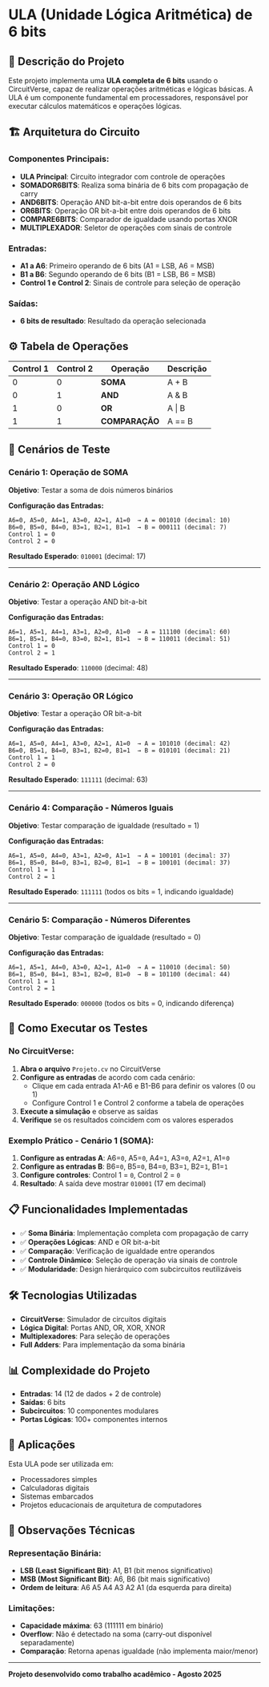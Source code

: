 # ULA (Unidade Lógica Aritmética) de 6 bits

## 📖 Descrição do Projeto

Este projeto implementa uma **ULA completa de 6 bits** usando o CircuitVerse, capaz de realizar operações aritméticas e lógicas básicas. A ULA é um componente fundamental em processadores, responsável por executar cálculos matemáticos e operações lógicas.

## 🏗️ Arquitetura do Circuito

### Componentes Principais:

- **ULA Principal**: Circuito integrador com controle de operações
- **SOMADOR6BITS**: Realiza soma binária de 6 bits com propagação de carry
- **AND6BITS**: Operação AND bit-a-bit entre dois operandos de 6 bits
- **OR6BITS**: Operação OR bit-a-bit entre dois operandos de 6 bits  
- **COMPARE6BITS**: Comparador de igualdade usando portas XNOR
- **MULTIPLEXADOR**: Seletor de operações com sinais de controle

### Entradas:
- **A1 a A6**: Primeiro operando de 6 bits (A1 = LSB, A6 = MSB)
- **B1 a B6**: Segundo operando de 6 bits (B1 = LSB, B6 = MSB)
- **Control 1 e Control 2**: Sinais de controle para seleção de operação

### Saídas:
- **6 bits de resultado**: Resultado da operação selecionada

## ⚙️ Tabela de Operações

| Control 1 | Control 2 | Operação | Descrição |
|-----------|-----------|----------|-----------|
| 0 | 0 | **SOMA** | A + B |
| 0 | 1 | **AND** | A & B |
| 1 | 0 | **OR** | A \| B |
| 1 | 1 | **COMPARAÇÃO** | A == B |

## 🧪 Cenários de Teste

### **Cenário 1: Operação de SOMA**
**Objetivo**: Testar a soma de dois números binários

**Configuração das Entradas:**
```
A6=0, A5=0, A4=1, A3=0, A2=1, A1=0  → A = 001010 (decimal: 10)
B6=0, B5=0, B4=0, B3=1, B2=1, B1=1  → B = 000111 (decimal: 7)
Control 1 = 0
Control 2 = 0
```
**Resultado Esperado**: `010001` (decimal: 17)

---

### **Cenário 2: Operação AND Lógico**
**Objetivo**: Testar a operação AND bit-a-bit

**Configuração das Entradas:**
```
A6=1, A5=1, A4=1, A3=1, A2=0, A1=0  → A = 111100 (decimal: 60)
B6=1, B5=1, B4=0, B3=0, B2=1, B1=1  → B = 110011 (decimal: 51)
Control 1 = 0
Control 2 = 1
```
**Resultado Esperado**: `110000` (decimal: 48)

---

### **Cenário 3: Operação OR Lógico**
**Objetivo**: Testar a operação OR bit-a-bit

**Configuração das Entradas:**
```
A6=1, A5=0, A4=1, A3=0, A2=1, A1=0  → A = 101010 (decimal: 42)
B6=0, B5=1, B4=0, B3=1, B2=0, B1=1  → B = 010101 (decimal: 21)
Control 1 = 1
Control 2 = 0
```
**Resultado Esperado**: `111111` (decimal: 63)

---

### **Cenário 4: Comparação - Números Iguais**
**Objetivo**: Testar comparação de igualdade (resultado = 1)

**Configuração das Entradas:**
```
A6=1, A5=0, A4=0, A3=1, A2=0, A1=1  → A = 100101 (decimal: 37)
B6=1, B5=0, B4=0, B3=1, B2=0, B1=1  → B = 100101 (decimal: 37)
Control 1 = 1
Control 2 = 1
```
**Resultado Esperado**: `111111` (todos os bits = 1, indicando igualdade)

---

### **Cenário 5: Comparação - Números Diferentes**
**Objetivo**: Testar comparação de igualdade (resultado = 0)

**Configuração das Entradas:**
```
A6=1, A5=1, A4=0, A3=0, A2=1, A1=0  → A = 110010 (decimal: 50)
B6=1, B5=0, B4=1, B3=1, B2=0, B1=0  → B = 101100 (decimal: 44)
Control 1 = 1
Control 2 = 1
```
**Resultado Esperado**: `000000` (todos os bits = 0, indicando diferença)

## 🚀 Como Executar os Testes

### No CircuitVerse:

1. **Abra o arquivo** `Projeto.cv` no CircuitVerse
2. **Configure as entradas** de acordo com cada cenário:
   - Clique em cada entrada A1-A6 e B1-B6 para definir os valores (0 ou 1)
   - Configure Control 1 e Control 2 conforme a tabela de operações
3. **Execute a simulação** e observe as saídas
4. **Verifique** se os resultados coincidem com os valores esperados

### Exemplo Prático - Cenário 1 (SOMA):

1. **Configure as entradas A**: A6=`0`, A5=`0`, A4=`1`, A3=`0`, A2=`1`, A1=`0`
2. **Configure as entradas B**: B6=`0`, B5=`0`, B4=`0`, B3=`1`, B2=`1`, B1=`1`
3. **Configure controles**: Control 1 = `0`, Control 2 = `0`
4. **Resultado**: A saída deve mostrar `010001` (17 em decimal)

## 📋 Funcionalidades Implementadas

- ✅ **Soma Binária**: Implementação completa com propagação de carry
- ✅ **Operações Lógicas**: AND e OR bit-a-bit
- ✅ **Comparação**: Verificação de igualdade entre operandos
- ✅ **Controle Dinâmico**: Seleção de operação via sinais de controle
- ✅ **Modularidade**: Design hierárquico com subcircuitos reutilizáveis

## 🛠️ Tecnologias Utilizadas

- **CircuitVerse**: Simulador de circuitos digitais
- **Lógica Digital**: Portas AND, OR, XOR, XNOR
- **Multiplexadores**: Para seleção de operações
- **Full Adders**: Para implementação da soma binária

## 📊 Complexidade do Projeto

- **Entradas**: 14 (12 de dados + 2 de controle)
- **Saídas**: 6 bits
- **Subcircuitos**: 10 componentes modulares
- **Portas Lógicas**: 100+ componentes internos

## 🎯 Aplicações

Esta ULA pode ser utilizada em:
- Processadores simples
- Calculadoras digitais  
- Sistemas embarcados
- Projetos educacionais de arquitetura de computadores

## 📝 Observações Técnicas

### Representação Binária:
- **LSB (Least Significant Bit)**: A1, B1 (bit menos significativo)
- **MSB (Most Significant Bit)**: A6, B6 (bit mais significativo)
- **Ordem de leitura**: A6 A5 A4 A3 A2 A1 (da esquerda para direita)

### Limitações:
- **Capacidade máxima**: 63 (111111 em binário)
- **Overflow**: Não é detectado na soma (carry-out disponível separadamente)
- **Comparação**: Retorna apenas igualdade (não implementa maior/menor)

---

**Projeto desenvolvido como trabalho acadêmico - Agosto 2025**
